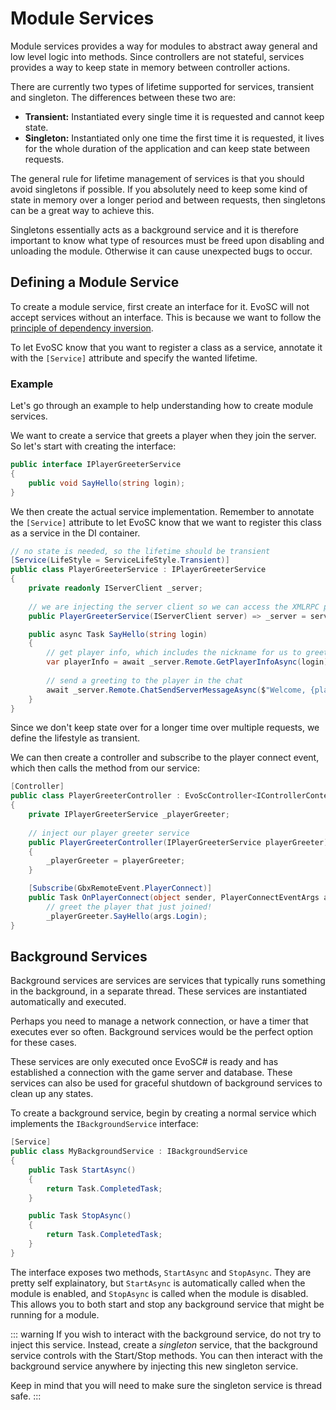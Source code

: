# Module Services
Module services provides a way for modules to abstract away general and low level logic into methods. Since controllers are not stateful, services provides a way to keep state in memory between controller actions.

There are currently two types of lifetime supported for services, transient and singleton. The differences between these two are:

* **Transient:** Instantiated every single time it is requested and cannot keep state.
* **Singleton:** Instantiated only one time the first time it is requested, it lives for the whole duration of the application and can keep state between requests.

The general rule for lifetime management of services is that you should avoid singletons if possible. If you absolutely need to keep some kind of state in memory over a longer period and between requests, then singletons can be a great way to achieve this.

Singletons essentially acts as a background service and it is therefore important to know what type of resources must be freed upon disabling and unloading the module. Otherwise it can cause unexpected bugs to occur.

## Defining a Module Service
To create a module service, first create an interface for it. EvoSC will not accept services without an interface. This is because we want to follow the [principle of dependency inversion](https://en.wikipedia.org/wiki/Dependency_inversion_principle).

To let EvoSC know that you want to register a class as a service, annotate it with the `[Service]` attribute and specify the wanted lifetime.

### Example
Let's go through an example to help understanding how to create module services.

We want to create a service that greets a player when they join the server. So let's start with creating the interface:

```csharp
public interface IPlayerGreeterService
{
    public void SayHello(string login);
}
```

We then create the actual service implementation. Remember to annotate the `[Service]` attribute to let EvoSC know that we want to register this class as a service in the DI container.

```csharp
// no state is needed, so the lifetime should be transient
[Service(LifeStyle = ServiceLifeStyle.Transient)]
public class PlayerGreeterService : IPlayerGreeterService
{
    private readonly IServerClient _server;
    
    // we are injecting the server client so we can access the XMLRPC protocol for the server
    public PlayerGreeterService(IServerClient server) => _server = server;

    public async Task SayHello(string login)
    {
        // get player info, which includes the nickname for us to greet
        var playerInfo = await _server.Remote.GetPlayerInfoAsync(login);
        
        // send a greeting to the player in the chat
        await _server.Remote.ChatSendServerMessageAsync($"Welcome, {playerInfo.NickName}!");
    }
}
```

Since we don't keep state over for a longer time over multiple requests, we define the lifestyle as transient.

We can then create a controller and subscribe to the player connect event, which then calls the method from our service:
```csharp
[Controller]
public class PlayerGreeterController : EvoScController<IControllerContext>
{
    private IPlayerGreeterService _playerGreeter;
    
    // inject our player greeter service
    public PlayerGreeterController(IPlayerGreeterService playerGreeter)
    {
        _playerGreeter = playerGreeter;
    }

    [Subscribe(GbxRemoteEvent.PlayerConnect)]
    public Task OnPlayerConnect(object sender, PlayerConnectEventArgs args) =>
        // greet the player that just joined!
        _playerGreeter.SayHello(args.Login);
}
```

## Background Services
Background services are services are services that typically runs something in the background, in a separate thread. These services are instantiated automatically and executed.

Perhaps you need to manage a network connection, or have a timer that executes ever so often. Background services would be the perfect option for these cases.

These services are only executed once EvoSC# is ready and has established a connection with the game server and database. These services can also be used for graceful shutdown of background services to clean up any states.

To create a background service, begin by creating a normal service which implements the `IBackgroundService` interface:

```csharp
[Service]
public class MyBackgroundService : IBackgroundService
{
    public Task StartAsync()
    {
        return Task.CompletedTask;
    }

    public Task StopAsync()
    {
        return Task.CompletedTask;
    }
}
```

The interface exposes two methods, `StartAsync` and `StopAsync`. They are pretty self explainatory, but `StartAsync` is automatically called when the module is enabled, and `StopAsync` is called when the module is disabled. This allows you to both start and stop any background service that might be running for a module.

::: warning
If you wish to interact with the background service, do not try to inject this service. Instead, create a *singleton* service, that the background service controls with the Start/Stop methods. You can then interact with the background service anywhere by injecting this new singleton service.

Keep in mind that you will need to make sure the singleton service is thread safe.
:::